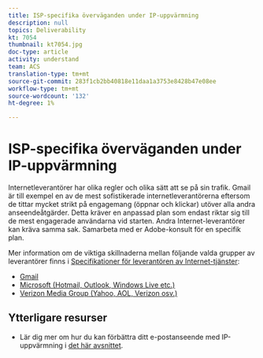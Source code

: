 ```yaml
---
title: ISP-specifika överväganden under IP-uppvärmning
description: null
topics: Deliverability
kt: 7054
thumbnail: kt7054.jpg
doc-type: article
activity: understand
team: ACS
translation-type: tm+mt
source-git-commit: 283f1cb2bb40818e11daa1a3753e8428b47e08ee
workflow-type: tm+mt
source-wordcount: '132'
ht-degree: 1%

---
```



# ISP-specifika överväganden under IP-uppvärmning

Internetleverantörer har olika regler och olika sätt att se på sin trafik. Gmail är till exempel en av de mest sofistikerade internetleverantörerna eftersom de tittar mycket strikt på engagemang (öppnar och klickar) utöver alla andra anseendeåtgärder. Detta kräver en anpassad plan som endast riktar sig till de mest engagerade användarna vid starten. Andra Internet-leverantörer kan kräva samma sak. Samarbeta med er Adobe-konsult för en specifik plan.

Mer information om de viktiga skillnaderna mellan följande valda grupper av leverantörer finns i [Specifikationer för leverantören av Internet-tjänster](/help/internet-service-provider-specifics/overview.md):

* [Gmail](/help/internet-service-provider-specifics/gmail.md)
* [Microsoft (Hotmail, Outlook, Windows Live etc.)](/help/internet-service-provider-specifics/microsoft.md)
* [Verizon Media Group (Yahoo, AOL, Verizon osv.)](/help/internet-service-provider-specifics/verizon-media-group.md)

## Ytterligare resurser

* Lär dig mer om hur du kan förbättra ditt e-postanseende med IP-uppvärmning i [det här avsnittet](/help/additional-resources/increase-reputation-with-ip-warming.md).
